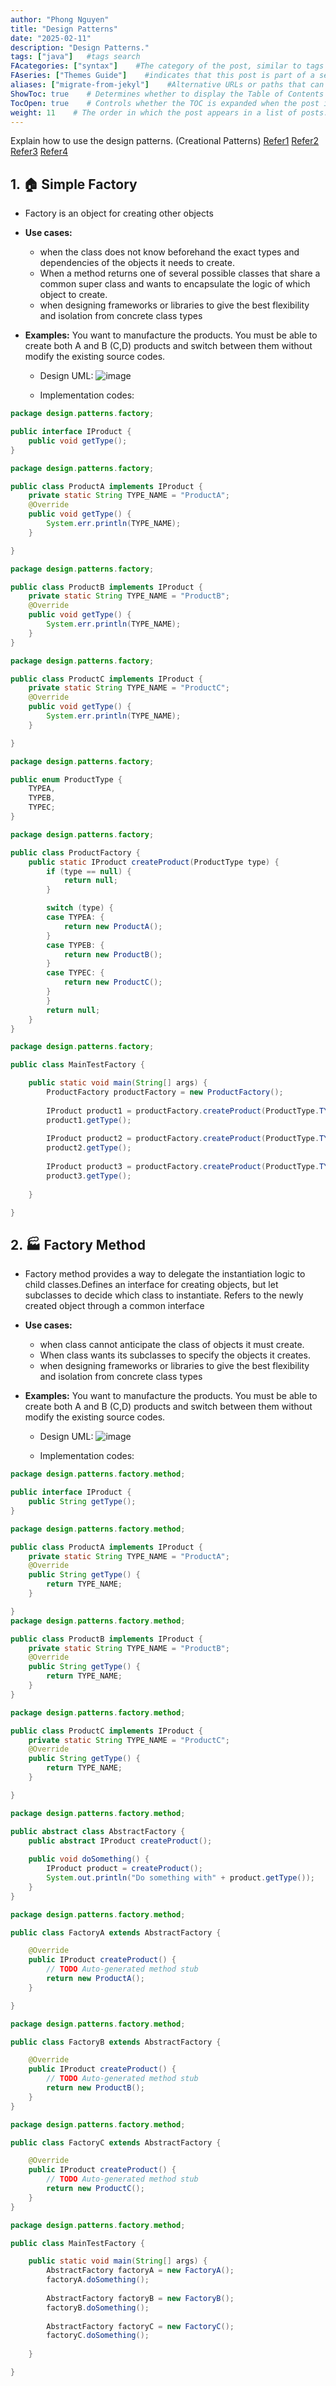```yaml
---
author: "Phong Nguyen"
title: "Design Patterns"
date: "2025-02-11"
description: "Design Patterns."
tags: ["java"]   #tags search
FAcategories: ["syntax"]    #The category of the post, similar to tags but usually for broader classification.
FAseries: ["Themes Guide"]    #indicates that this post is part of a series of related posts
aliases: ["migrate-from-jekyl"]    #Alternative URLs or paths that can be used to access this post, useful for redirects from old posts or similar content.
ShowToc: true    # Determines whether to display the Table of Contents (TOC) for the post.
TocOpen: true    # Controls whether the TOC is expanded when the post is loaded. 
weight: 11    # The order in which the post appears in a list of posts. Lower numbers make the post appear earlier.
---
```

Explain how to use the design patterns. (Creational Patterns)
[Refer1](https://github.com/kamranahmedse/design-patterns-for-humans?tab=readme-ov-file#-simple-factory)
[Refer2](https://java-design-patterns.com/)
[Refer3](https://www.tutorialspoint.com/design_pattern/factory_pattern.htm)
[Refer4](https://www.oodesign.com/factory-pattern)<br>
## 1. 🏠 Simple Factory
- Factory is an object for creating other objects 
- **Use cases:**
  - when the class does not know beforehand the exact types and dependencies of the objects it needs to create.
  - When a method returns one of several possible classes that share a common super class and wants to encapsulate the logic of which object to create.
  - when designing frameworks or libraries to give the best flexibility and isolation from concrete class types

- **Examples:** You want to manufacture the products. You must be able to create both A and B (C,D) products and switch between them without modify the existing source codes.
  -  Design UML:
![image](/images/factory_pattern.png)
 
  - Implementation codes:

```java
package design.patterns.factory;

public interface IProduct {
	public void getType();
}

package design.patterns.factory;

public class ProductA implements IProduct {
	private static String TYPE_NAME = "ProductA";
	@Override
	public void getType() {
		System.err.println(TYPE_NAME);
	}

}

package design.patterns.factory;

public class ProductB implements IProduct {
	private static String TYPE_NAME = "ProductB";
	@Override
	public void getType() {
		System.err.println(TYPE_NAME);
	}
}

package design.patterns.factory;

public class ProductC implements IProduct {
	private static String TYPE_NAME = "ProductC";
	@Override
	public void getType() {
		System.err.println(TYPE_NAME);
	}

}

package design.patterns.factory;

public enum ProductType {
	TYPEA,
	TYPEB,
	TYPEC;
}

package design.patterns.factory;

public class ProductFactory {
	public static IProduct createProduct(ProductType type) {
		if (type == null) {
			return null;
		}

		switch (type) {
		case TYPEA: {
			return new ProductA();
		}
		case TYPEB: {
			return new ProductB();
		}
		case TYPEC: {
			return new ProductC();
		}
		}
		return null;
	}
}

package design.patterns.factory;

public class MainTestFactory {

	public static void main(String[] args) {
		ProductFactory productFactory = new ProductFactory();
		
		IProduct product1 = productFactory.createProduct(ProductType.TYPEA);
		product1.getType();
		
		IProduct product2 = productFactory.createProduct(ProductType.TYPEB);
		product2.getType();
		
		IProduct product3 = productFactory.createProduct(ProductType.TYPEC);
		product3.getType();
				
	}

}


```
## 2. 🏭 Factory Method
- Factory method provides a way to delegate the instantiation logic to child classes.Defines an interface for creating objects, but let subclasses to decide which class to instantiate. Refers to the newly created object through a common interface
- **Use cases:**
  - when class cannot anticipate the class of objects it must create.
  - When class wants its subclasses to specify the objects it creates.
  - when designing frameworks or libraries to give the best flexibility and isolation from concrete class types

- **Examples:** You want to manufacture the products. You must be able to create both A and B (C,D) products and switch between them without modify the existing source codes.
  -  Design UML:
![image](/images/factory_method_pattern.png)
 
  - Implementation codes:

```java
package design.patterns.factory.method;

public interface IProduct {
	public String getType();
}

package design.patterns.factory.method;

public class ProductA implements IProduct {
	private static String TYPE_NAME = "ProductA";
	@Override
	public String getType() {
		return TYPE_NAME;
	}

}
package design.patterns.factory.method;

public class ProductB implements IProduct {
	private static String TYPE_NAME = "ProductB";
	@Override
	public String getType() {
		return TYPE_NAME;
	}
}

package design.patterns.factory.method;

public class ProductC implements IProduct {
	private static String TYPE_NAME = "ProductC";
	@Override
	public String getType() {
		return TYPE_NAME;
	}

}

package design.patterns.factory.method;

public abstract class AbstractFactory {
	public abstract IProduct createProduct();
	
	public void doSomething() {
		IProduct product = createProduct();
		System.out.println("Do something with" + product.getType());
	}
}

package design.patterns.factory.method;

public class FactoryA extends AbstractFactory {

	@Override
	public IProduct createProduct() {
		// TODO Auto-generated method stub
		return new ProductA();
	}

}

package design.patterns.factory.method;

public class FactoryB extends AbstractFactory {

	@Override
	public IProduct createProduct() {
		// TODO Auto-generated method stub
		return new ProductB();
	}
}

package design.patterns.factory.method;

public class FactoryC extends AbstractFactory {

	@Override
	public IProduct createProduct() {
		// TODO Auto-generated method stub
		return new ProductC();
	}
}

package design.patterns.factory.method;

public class MainTestFactory {

	public static void main(String[] args) {
		AbstractFactory factoryA = new FactoryA();
		factoryA.doSomething();
		
		AbstractFactory factoryB = new FactoryB();
		factoryB.doSomething();
		
		AbstractFactory factoryC = new FactoryC();
		factoryC.doSomething();
				
	}

}

```